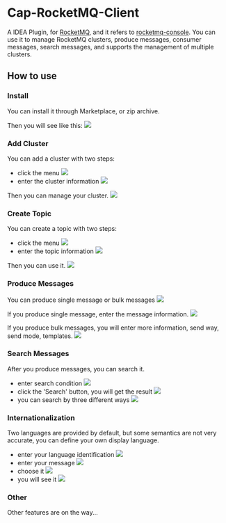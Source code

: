 # Cap-RocketMQ-Client

A IDEA Plugin, for [RocketMQ](https://github.com/apache/rocketmq-externals), and it refers to [rocketmq-console](https://github.com/apache/rocketmq-externals/tree/master/rocketmq-console).
You can use it to manage RocketMQ clusters, produce messages, consumer messages, search messages, and supports the management of multiple clusters.

## How to use

### Install

You can install it through Marketplace, or zip archive.

Then you will see like this:
![](images/install_01.png)

### Add Cluster

You can add a cluster with two steps:
* click the menu
![](images/add_cluster_01.png)
* enter the cluster information
![](images/add_cluster_02.png)

Then you can manage your cluster.
![](images/add_cluster_03.png)

### Create Topic

You can create a topic with two steps:
* click the menu
![](images/create_topic_01.png)
* enter the topic information
![](images/create_topic_02.png)

Then you can use it.
![](images/create_topic_03.png)

### Produce Messages

You can produce single message or bulk messages
![](images/produce_message_01.png)

If you produce single message, enter the message information.
![](images/produce_message_02.png)

If you produce bulk messages, you will enter more information, send way, send mode, templates.
![](images/produce_message_03.png)

### Search Messages

After you produce messages, you can search it.
* enter search condition
![](images/search_message_01.png)
* click the 'Search' button, you will get the result
![](images/search_message_02.png)
* you can search by three different ways
![](images/search_message_03.png)


### Internationalization

Two languages are provided by default, but some semantics are not very accurate, you can define your own display language.
* enter your language identification
![](images/i18n_01.png)
* enter your message
![](images/i18n_02.png)
* choose it
![](images/i18n_03.png)
* you will see it
![](images/i18n_04.png)

### Other

Other features are on the way...
